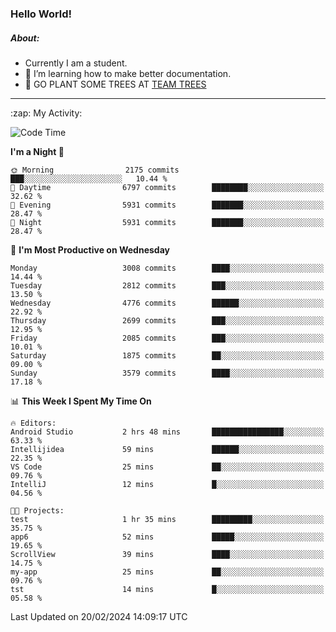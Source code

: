 ### Hello World!

##### About:
- Currently I am a student.
- 🌱 I’m learning how to make better documentation.
- 🌱 GO PLANT SOME TREES AT [TEAM TREES](https://teamtrees.org/)

---
  <summary>:zap: My Activity:</summary>
  
<!--START_SECTION:waka-->
![Code Time](http://img.shields.io/badge/Code%20Time-1%2C288%20hrs%2038%20mins-blue)

**I'm a Night 🦉** 

```text
🌞 Morning                2175 commits        ███░░░░░░░░░░░░░░░░░░░░░░   10.44 % 
🌆 Daytime                6797 commits        ████████░░░░░░░░░░░░░░░░░   32.62 % 
🌃 Evening                5931 commits        ███████░░░░░░░░░░░░░░░░░░   28.47 % 
🌙 Night                  5931 commits        ███████░░░░░░░░░░░░░░░░░░   28.47 % 
```
📅 **I'm Most Productive on Wednesday** 

```text
Monday                   3008 commits        ████░░░░░░░░░░░░░░░░░░░░░   14.44 % 
Tuesday                  2812 commits        ███░░░░░░░░░░░░░░░░░░░░░░   13.50 % 
Wednesday                4776 commits        ██████░░░░░░░░░░░░░░░░░░░   22.92 % 
Thursday                 2699 commits        ███░░░░░░░░░░░░░░░░░░░░░░   12.95 % 
Friday                   2085 commits        ███░░░░░░░░░░░░░░░░░░░░░░   10.01 % 
Saturday                 1875 commits        ██░░░░░░░░░░░░░░░░░░░░░░░   09.00 % 
Sunday                   3579 commits        ████░░░░░░░░░░░░░░░░░░░░░   17.18 % 
```


📊 **This Week I Spent My Time On** 

```text
🔥 Editors: 
Android Studio           2 hrs 48 mins       ████████████████░░░░░░░░░   63.33 % 
Intellijidea             59 mins             ██████░░░░░░░░░░░░░░░░░░░   22.35 % 
VS Code                  25 mins             ██░░░░░░░░░░░░░░░░░░░░░░░   09.76 % 
IntelliJ                 12 mins             █░░░░░░░░░░░░░░░░░░░░░░░░   04.56 % 

🐱‍💻 Projects: 
test                     1 hr 35 mins        █████████░░░░░░░░░░░░░░░░   35.75 % 
app6                     52 mins             █████░░░░░░░░░░░░░░░░░░░░   19.65 % 
ScrollView               39 mins             ████░░░░░░░░░░░░░░░░░░░░░   14.75 % 
my-app                   25 mins             ██░░░░░░░░░░░░░░░░░░░░░░░   09.76 % 
tst                      14 mins             █░░░░░░░░░░░░░░░░░░░░░░░░   05.58 % 
```


 Last Updated on 20/02/2024 14:09:17 UTC
<!--END_SECTION:waka-->
